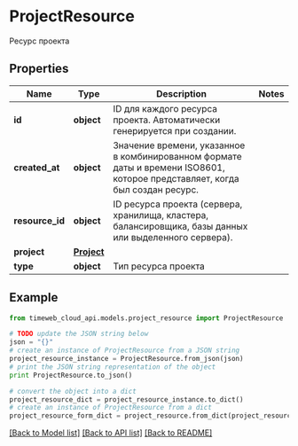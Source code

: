 # ProjectResource

Ресурс проекта

## Properties
Name | Type | Description | Notes
------------ | ------------- | ------------- | -------------
**id** | **object** | ID для каждого ресурса проекта. Автоматически генерируется при создании. | 
**created_at** | **object** | Значение времени, указанное в комбинированном формате даты и времени ISO8601, которое представляет, когда был создан ресурс. | 
**resource_id** | **object** | ID ресурса проекта (сервера, хранилища, кластера, балансировщика, базы данных или выделенного сервера). | 
**project** | [**Project**](Project.md) |  | 
**type** | **object** | Тип ресурса проекта | 

## Example

```python
from timeweb_cloud_api.models.project_resource import ProjectResource

# TODO update the JSON string below
json = "{}"
# create an instance of ProjectResource from a JSON string
project_resource_instance = ProjectResource.from_json(json)
# print the JSON string representation of the object
print ProjectResource.to_json()

# convert the object into a dict
project_resource_dict = project_resource_instance.to_dict()
# create an instance of ProjectResource from a dict
project_resource_form_dict = project_resource.from_dict(project_resource_dict)
```
[[Back to Model list]](../README.md#documentation-for-models) [[Back to API list]](../README.md#documentation-for-api-endpoints) [[Back to README]](../README.md)


